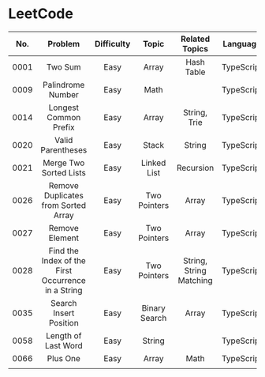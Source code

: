 # LeetCode

| No. | Problem | Difficulty | Topic | Related Topics | Language | Date |
|:---:|:-------:|:----------:|:-----:|:--------------:|:--------:|:----:|
| 0001 | Two Sum | Easy | Array | Hash Table | TypeScript | 2025.07.23 |
| 0009 | Palindrome Number | Easy | Math |  | TypeScript | 2025.07.23 |
| 0014 | Longest Common Prefix | Easy | Array | String, Trie | TypeScript | 2025.07.23 |
| 0020 | Valid Parentheses | Easy | Stack | String | TypeScript | 2025.07.23 |
| 0021 | Merge Two Sorted Lists | Easy | Linked List | Recursion | TypeScript | 2025.07.23 |
| 0026 | Remove Duplicates from Sorted Array | Easy | Two Pointers | Array | TypeScript | 2025.07.23 |
| 0027 | Remove Element | Easy | Two Pointers | Array | TypeScript | 2025.07.24 |
| 0028 | Find the Index of the First Occurrence in a String | Easy | Two Pointers | String, String Matching | TypeScript | 2025.07.24 |
| 0035 | Search Insert Position | Easy | Binary Search | Array | TypeScript | 2025.07.24 |
| 0058 | Length of Last Word | Easy | String |  | TypeScript | 2025.07.25 |
| 0066 | Plus One | Easy | Array | Math | TypeScript | 2025.07.25 |
|  |  |  |  |  |  |  |
